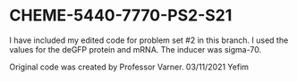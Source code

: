 # CHEME-5440-7770-PS2-S21
I have included my edited code for problem set #2 in this branch. I used the values for the deGFP protein and mRNA. The inducer was sigma-70.

Original code was created by Professor Varner. 03/11/2021
Yefim
